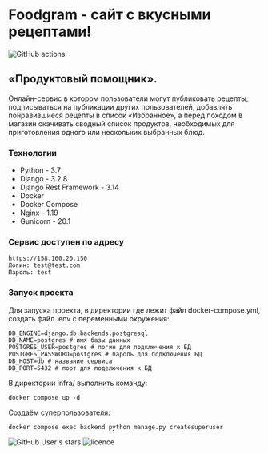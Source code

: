 # Foodgram - сайт с вкусными рецептами!

![GitHub actions](https://github.com/petrovi-4/foodgram-project-react/actions/workflows/foodgram_workflow.yml/badge.svg)

## «Продуктовый помощник». 
Онлайн-сервис в котором пользователи могут публиковать рецепты, подписываться на публикации других пользователей, добавлять понравившиеся рецепты в список «Избранное», а перед походом в магазин скачивать сводный список продуктов, необходимых для приготовления одного или нескольких выбранных блюд.

### Технологии
- Python - 3.7
- Django - 3.2.8
- Django Rest Framework - 3.14
- Docker
- Docker Compose
- Nginx - 1.19
- Gunicorn - 20.1

### Сервис доступен по адресу
```
https://158.160.20.150
Логин: test@test.com
Пароль: test
```


### Запуск проекта
Для запуска проекта, в директории где лежит файл docker-compose.yml, создать файл .env с переменными окружения:

```
DB_ENGINE=django.db.backends.postgresql 
DB_NAME=postgres # имя базы данных
POSTGRES_USER=postgres # логин для подключения к БД
POSTGRES_PASSWORD=postgres # пароль для подключения БД
DB_HOST=db # название сервиса
DB_PORT=5432 # порт для поделючения к БД
```
В директории infra/ выполнить команду:

```
docker compose up -d
```
Создаём суперпользователя:

```
docker compose exec backend python manage.py createsuperuser
```


![GitHub User's stars](https://img.shields.io/github/stars/petrovi-4?label=Stars&style=social)
![licence](https://img.shields.io/badge/licence-GPL--3.0-green)

